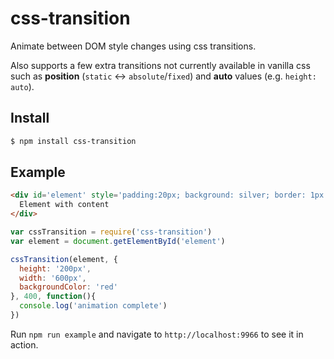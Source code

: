 css-transition
===

Animate between DOM style changes using css transitions.

Also supports a few extra transitions not currently available in vanilla css such as **position** (`static` <-> `absolute`/`fixed`) and **auto** values (e.g. `height: auto`).

## Install

```bash
$ npm install css-transition
```

## Example

```html
<div id='element' style='padding:20px; background: silver; border: 1px solid gray'>
  Element with content
</div>
```

```js
var cssTransition = require('css-transition')
var element = document.getElementById('element')

cssTransition(element, {
  height: '200px',
  width: '600px',
  backgroundColor: 'red'
}, 400, function(){
  console.log('animation complete')
})
```

Run `npm run example` and navigate to `http://localhost:9966` to see it in action.